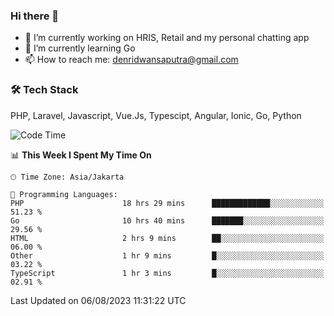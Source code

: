 ### Hi there 👋

- 🔭 I’m currently working on HRIS, Retail and my personal chatting app
- 🌱 I’m currently learning Go
- 📫 How to reach me: denridwansaputra@gmail.com


### 🛠 Tech Stack
PHP, Laravel, Javascript, Vue.Js, Typescipt, Angular, Ionic, Go, Python


<!--START_SECTION:waka-->
![Code Time](http://img.shields.io/badge/Code%20Time-3%2C570%20hrs%2039%20mins-blue)

📊 **This Week I Spent My Time On** 

```text
🕑︎ Time Zone: Asia/Jakarta

💬 Programming Languages: 
PHP                      18 hrs 29 mins      █████████████░░░░░░░░░░░░   51.23 % 
Go                       10 hrs 40 mins      ███████░░░░░░░░░░░░░░░░░░   29.56 % 
HTML                     2 hrs 9 mins        ██░░░░░░░░░░░░░░░░░░░░░░░   06.00 % 
Other                    1 hr 9 mins         █░░░░░░░░░░░░░░░░░░░░░░░░   03.22 % 
TypeScript               1 hr 3 mins         █░░░░░░░░░░░░░░░░░░░░░░░░   02.91 % 
```


 Last Updated on 06/08/2023 11:31:22 UTC
<!--END_SECTION:waka-->
